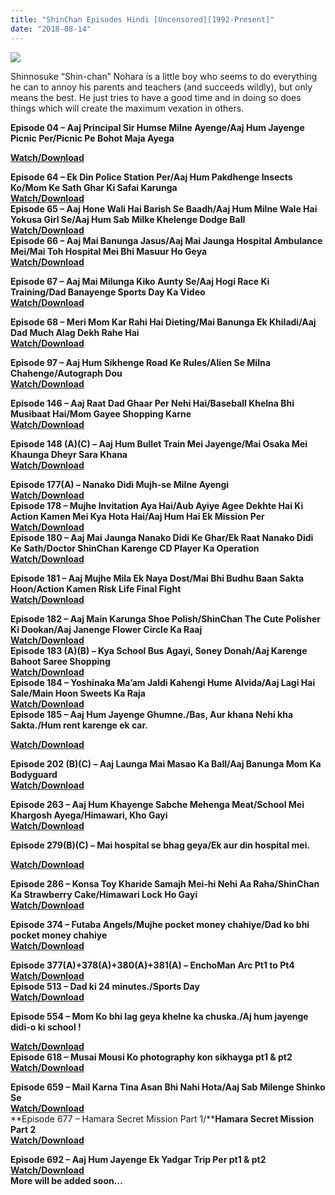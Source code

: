 ```yaml
---
title: "ShinChan Episodes Hindi [Uncensored][1992-Present]"
date: "2018-08-14"
---
```


<script type="text/javascript">var adlinkfly_url = 'http://cashflies.com/'; var adlinkfly_api_token = 'dc2f22a8eaf415124d88fcfed387db96ad4bf036'; var adlinkfly_advert = 2; var adlinkfly_exclude_domains = ['cashfiles.com', 'animetoonhindi2.blogspot.com'];</script>

  
<script src="//cashflies.com/js/full-page-script.js"></script>

[![](https://1.bp.blogspot.com/-51hTYUpkEYk/WrHiYOl9ZNI/AAAAAAAABZM/t3ZQoQsFvIw30pv9zusA7kgVcGSQBE4_wCLcBGAs/s320/images.jpg)](https://1.bp.blogspot.com/-51hTYUpkEYk/WrHiYOl9ZNI/AAAAAAAABZM/t3ZQoQsFvIw30pv9zusA7kgVcGSQBE4_wCLcBGAs/s1600/images.jpg)

Shinnosuke “Shin-chan” Nohara is a little boy who seems to do everything he can to annoy his parents and teachers (and succeeds wildly), but only means the best. He just tries to have a good time and in doing so does things which will create the maximum vexation in others.

  

  
  

**Episode 04 – Aaj Principal Sir Humse Milne Ayenge/Aaj Hum Jayenge Picnic Per/Picnic Pe Bohot Maja Ayega**

**[Watch/Download](http://destyy.com/wUJ6D4)**  
  
**Episode 64 – Ek Din Police Station Per/Aaj Hum Pakdhenge Insects Ko/Mom Ke Sath Ghar Ki Safai Karunga**  
**[Watch/Download](http://festyy.com/wIeURU)**  
****Episode 65 – Aaj Hone Wali Hai Barish Se Baadh/Aaj Hum Milne Wale Hai Yokusa Girl Se/Aaj Hum Sab Milke Khelenge Dodge Ball****  
****[Watch/Download](http://festyy.com/wIeUZZ)****  
******Episode 66 – Aaj Mai Banunga Jasus/Aaj Mai Jaunga Hospital Ambulance Mei/Mai Toh Hospital Mei Bhi Masuur Ho Geya******  
******[Watch/Download](http://festyy.com/wIeIed)******

**Episode 67 – Aaj Mai Milunga Kiko Aunty Se/Aaj Hogi Race Ki Training/Dad Banayenge Sports Day Ka Video**  
**[Watch/Download](http://destyy.com/wU6XMD)**

**Episode 68 – Meri Mom Kar Rahi Hai Dieting/Mai Banunga Ek Khiladi/Aaj Dad Much Alag Dekh Rahe Hai**  
**[Watch/Download](http://destyy.com/wU6Vtg)**

**Episode 97 – Aaj Hum Sikhenge Road Ke Rules/Alien Se Milna Chahenge/Autograph Dou**  
**[Watch/Download](http://destyy.com/wU6Byb)**

**Episode 146 – Aaj Raat Dad Ghaar Per Nehi Hai/Baseball Khelna Bhi Musibaat Hai/Mom Gayee Shopping Karne**  
**[Watch/Download](http://destyy.com/wOMwoT)**

**Episode 148 (A)(C) – Aaj Hum Bullet Train Mei Jayenge/Mai Osaka Mei Khaunga Dheyr Sara Khana**  
**[Watch/Download](http://festyy.com/wPpEsj)**

**Episode 177(A) – Nanako Didi Mujh-se Milne Ayengi**  
**[Watch/Download](http://festyy.com/wIeIE9)**  
****Episode 178 – Mujhe Invitation Aya Hai/Aub Ayiye Agee Dekhte Hai Ki Action Kamen Mei Kya Hota Hai/Aaj Hum Hai Ek Mission Per****  
****[Watch/Download](http://festyy.com/wIeI9j)****  
****Episode 180 – Aaj Mai Jaunga Nanako Didi Ke Ghar/Ek Raat Nanako Didi Ke Sath/Doctor ShinChan Karenge CD Player Ka Operation****  
****[Watch/Download](http://festyy.com/wIeOfu)****

  
****Episode 181 – Aaj Mujhe Mila Ek Naya Dost/Mai Bhi Budhu Baan Sakta Hoon/Action Kamen Risk Life Final Fight****  
[**Watch/Download**](http://festyy.com/wPpHeS)  
  
****Episode 182 – Aaj Main Karunga Shoe Polish/ShinChan The Cute Polisher Ki Dookan/Aaj Janenge Flower Circle Ka Raaj****  
****[Watch/Download](https://gg-l.xyz/HUwV7tiz)****  
****Episode 183 (A)(B) – Kya School Bus Agayi, Soney Donah/Aaj Karenge Bahoot Saree Shopping****  
****[Watch/Download](https://gg-l.xyz/RMUiMsg0)****  
********Episode 184 – Yoshinaka Ma’am Jaldi Kahengi Hume Alvida/Aaj Lagi Hai Sale/Main Hoon Sweets Ka Raja********  
********[Watch/Download](https://gg-l.xyz/hoiefqDdZF)********  
**Episode 185 – Aaj Hum Jayenge Ghumne./Bas, Aur khana Nehi kha Sakta./Hum rent karenge ek car.**

**[Watch/Download](http://ceesty.com/wRHYLK)**  
  
**Episode 202 (B)(C) – Aaj Launga Mai Masao Ka Ball/Aaj Banunga Mom Ka Bodyguard**  
**[Watch/Download](http://corneey.com/wOQXpE)**  
  
**Episode 263 – Aaj Hum Khayenge Sabche Mehenga Meat/School Mei Khargosh Ayega/Himawari, Kho Gayi**  
**[Watch/Download](http://corneey.com/wTQR8a)**

  

**Episode 279(B)(C) – Mai hospital se bhag geya/Ek aur din hospital mei.**

**[Watch/Download](http://ceesty.com/wRXmVg)**  
  
**Episode 286 – Konsa Toy Kharide Samajh Mei-hi Nehi Aa Raha/ShinChan Ka Strawberry Cake/Himawari Lock Ho Gayi**  
**[Watch/Download](http://destyy.com/wU16oq)**  
  
**Episode 374 – Futaba Angels/Mujhe pocket money chahiye/Dad ko bhi pocket money chahiye**  
**[Watch/Download](http://corneey.com/wTgoZr)**

**Episode 377(A)+378(A)+380(A)+381(A) – EnchoMan Arc Pt1 to Pt4**  
**[Watch/Download](http://destyy.com/wU15sK)**  
**Episode 513 – Dad ki 24 minutes./Sports Day**  
**[Watch/Download](http://corneey.com/wTgs58)**

**Episode 554 – Mom Ko bhi lag geya khelne ka chuska./Aj hum jayenge didi-o ki school !**  

**[Watch/Download](http://gestyy.com/wRscd6)**  
**Episode 618 – Musai Mousi Ko photography kon sikhayga pt1 & pt2**  
**[Watch/Download](http://gestyy.com/wYL3dg)**  
  
****Episode 659 – Mail Karna Tina Asan Bhi Nahi Hota/Aaj Sab Milenge Shinko Se****  
****[Watch/Download](https://gg-l.xyz/aeMwHoJ0)****  
**Episode 677 – Hamara Secret Mission Part 1/****Hamara Secret Mission Part 2**  
**[Watch/Download](http://corneey.com/wTQTAS)**

**Episode 692 – Aaj Hum Jayenge Ek Yadgar Trip Per pt1 & pt2**  
[**Watch/Download**](http://gestyy.com/wYL3Fy)  
**More will be added soon…**
